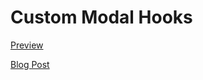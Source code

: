 # Custom Modal Hooks

[Preview](https://hsk-kr.github.io/react-custom-modal-hooks/)

[Blog Post](https://dev.to/lico/react-ts-how-i-manage-modal-components-custom-modals-hook-4nmg)
